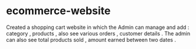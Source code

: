 # ecommerce-website
Created a shopping cart website in which the Admin can manage and add : category , products ,  also see various orders , customer details . The admin can also see total products sold , amount earned between two dates . 
